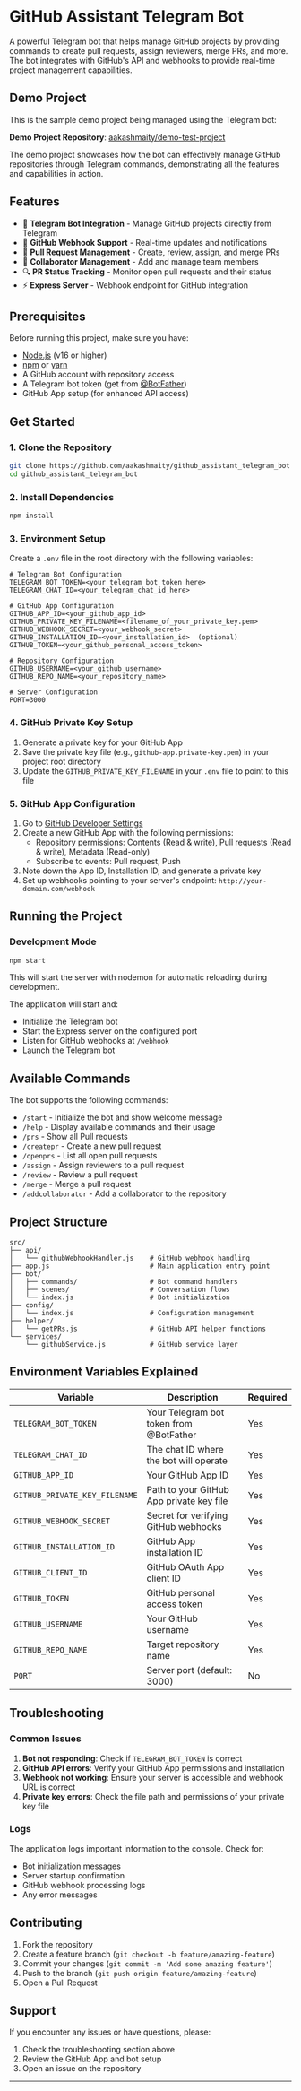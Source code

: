 # GitHub Assistant Telegram Bot

A powerful Telegram bot that helps manage GitHub projects by providing commands to create pull requests, assign reviewers, merge PRs, and more. The bot integrates with GitHub's API and webhooks to provide real-time project management capabilities.

## Demo Project

This is the sample demo project being managed using the Telegram bot:

**Demo Project Repository**: [aakashmaity/demo-test-project](https://github.com/aakashmaity/demo-test-project)

The demo project showcases how the bot can effectively manage GitHub repositories through Telegram commands, demonstrating all the features and capabilities in action.

## Features

- 🤖 **Telegram Bot Integration** - Manage GitHub projects directly from Telegram
- 🔄 **GitHub Webhook Support** - Real-time updates and notifications
- 📝 **Pull Request Management** - Create, review, assign, and merge PRs
- 👥 **Collaborator Management** - Add and manage team members
- 🔍 **PR Status Tracking** - Monitor open pull requests and their status
- ⚡ **Express Server** - Webhook endpoint for GitHub integration

## Prerequisites

Before running this project, make sure you have:

- [Node.js](https://nodejs.org/) (v16 or higher)
- [npm](https://www.npmjs.com/) or [yarn](https://yarnpkg.com/)
- A GitHub account with repository access
- A Telegram bot token (get from [@BotFather](https://t.me/botfather))
- GitHub App setup (for enhanced API access)

## Get Started

### 1. Clone the Repository

```bash
git clone https://github.com/aakashmaity/github_assistant_telegram_bot
cd github_assistant_telegram_bot
```

### 2. Install Dependencies

```bash
npm install
```

### 3. Environment Setup

Create a `.env` file in the root directory with the following variables:

```env
# Telegram Bot Configuration
TELEGRAM_BOT_TOKEN=<your_telegram_bot_token_here>
TELEGRAM_CHAT_ID=<your_telegram_chat_id_here>

# GitHub App Configuration
GITHUB_APP_ID=<your_github_app_id>
GITHUB_PRIVATE_KEY_FILENAME=<filename_of_your_private_key.pem>
GITHUB_WEBHOOK_SECRET=<your_webhook_secret>
GITHUB_INSTALLATION_ID=<your_installation_id>  (optional)
GITHUB_TOKEN=<your_github_personal_access_token>

# Repository Configuration
GITHUB_USERNAME=<your_github_username>
GITHUB_REPO_NAME=<your_repository_name>

# Server Configuration
PORT=3000
```

### 4. GitHub Private Key Setup

1. Generate a private key for your GitHub App
2. Save the private key file (e.g., `github-app.private-key.pem`) in your project root directory
3. Update the `GITHUB_PRIVATE_KEY_FILENAME` in your `.env` file to point to this file

### 5. GitHub App Configuration

1. Go to [GitHub Developer Settings](https://github.com/settings/apps)
2. Create a new GitHub App with the following permissions:
   - Repository permissions: Contents (Read & write), Pull requests (Read & write), Metadata (Read-only)
   - Subscribe to events: Pull request, Push
3. Note down the App ID, Installation ID, and generate a private key
4. Set up webhooks pointing to your server's endpoint: `http://your-domain.com/webhook`

## Running the Project

### Development Mode

```bash
npm start
```

This will start the server with nodemon for automatic reloading during development.


The application will start and:
- Initialize the Telegram bot
- Start the Express server on the configured port
- Listen for GitHub webhooks at `/webhook`
- Launch the Telegram bot

## Available Commands

The bot supports the following commands:

- `/start` - Initialize the bot and show welcome message
- `/help` - Display available commands and their usage
- `/prs` - Show all Pull requests
- `/createpr` - Create a new pull request
- `/openprs` - List all open pull requests
- `/assign` - Assign reviewers to a pull request
- `/review` - Review a pull request
- `/merge` - Merge a pull request
- `/addcollaborator` - Add a collaborator to the repository

## Project Structure

```
src/
├── api/
│   └── githubWebhookHandler.js    # GitHub webhook handling
├── app.js                         # Main application entry point
├── bot/
│   ├── commands/                  # Bot command handlers
│   ├── scenes/                    # Conversation flows
│   └── index.js                   # Bot initialization
├── config/
│   └── index.js                   # Configuration management
├── helper/
│   └── getPRs.js                  # GitHub API helper functions
└── services/
    └── githubService.js           # GitHub service layer
```

## Environment Variables Explained

| Variable | Description | Required |
|----------|-------------|----------|
| `TELEGRAM_BOT_TOKEN` | Your Telegram bot token from @BotFather | Yes |
| `TELEGRAM_CHAT_ID` | The chat ID where the bot will operate | Yes |
| `GITHUB_APP_ID` | Your GitHub App ID | Yes |
| `GITHUB_PRIVATE_KEY_FILENAME` | Path to your GitHub App private key file | Yes |
| `GITHUB_WEBHOOK_SECRET` | Secret for verifying GitHub webhooks | Yes |
| `GITHUB_INSTALLATION_ID` | GitHub App installation ID | Yes |
| `GITHUB_CLIENT_ID` | GitHub OAuth App client ID | Yes |
| `GITHUB_TOKEN` | GitHub personal access token | Yes |
| `GITHUB_USERNAME` | Your GitHub username | Yes |
| `GITHUB_REPO_NAME` | Target repository name | Yes |
| `PORT` | Server port (default: 3000) | No |

## Troubleshooting

### Common Issues

1. **Bot not responding**: Check if `TELEGRAM_BOT_TOKEN` is correct
2. **GitHub API errors**: Verify your GitHub App permissions and installation
3. **Webhook not working**: Ensure your server is accessible and webhook URL is correct
4. **Private key errors**: Check the file path and permissions of your private key file

### Logs

The application logs important information to the console. Check for:
- Bot initialization messages
- Server startup confirmation
- GitHub webhook processing logs
- Any error messages

## Contributing

1. Fork the repository
2. Create a feature branch (`git checkout -b feature/amazing-feature`)
3. Commit your changes (`git commit -m 'Add some amazing feature'`)
4. Push to the branch (`git push origin feature/amazing-feature`)
5. Open a Pull Request


## Support

If you encounter any issues or have questions, please:
1. Check the troubleshooting section above
2. Review the GitHub App and bot setup
3. Open an issue on the repository

---
